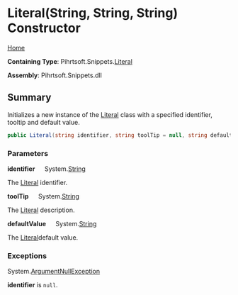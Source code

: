 # Literal\(String, String, String\) Constructor

[Home](../../../../README.md)

**Containing Type**: Pihrtsoft\.Snippets\.[Literal](../README.md)

**Assembly**: Pihrtsoft\.Snippets\.dll

## Summary

Initializes a new instance of the [Literal](../README.md) class with a specified identifier, tooltip and default value\.

```csharp
public Literal(string identifier, string toolTip = null, string defaultValue = "")
```

### Parameters

**identifier** &emsp; System\.[String](https://docs.microsoft.com/en-us/dotnet/api/system.string)

The [Literal](../README.md) identifier\.

**toolTip** &emsp; System\.[String](https://docs.microsoft.com/en-us/dotnet/api/system.string)

The [Literal](../README.md) description\.

**defaultValue** &emsp; System\.[String](https://docs.microsoft.com/en-us/dotnet/api/system.string)

The [Literal](../README.md)default value\.

### Exceptions

System\.[ArgumentNullException](https://docs.microsoft.com/en-us/dotnet/api/system.argumentnullexception)

**identifier** is `null`\.

